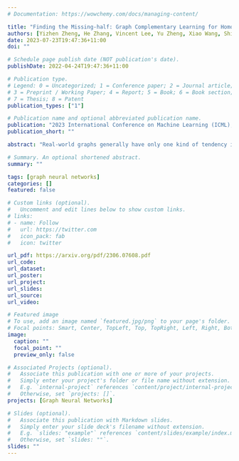 ```yaml
---
# Documentation: https://wowchemy.com/docs/managing-content/

title: "Finding the Missing-half: Graph Complementary Learning for Homophily-prone and Heterophily-prone Graphs"
authors: [Yizhen Zheng, He Zhang, Vincent Lee, Yu Zheng, Xiao Wang, Shirui Pan]
date: 2023-07-23T19:47:36+11:00
doi: ""

# Schedule page publish date (NOT publication's date).
publishDate: 2022-04-24T19:47:36+11:00

# Publication type.
# Legend: 0 = Uncategorized; 1 = Conference paper; 2 = Journal article;
# 3 = Preprint / Working Paper; 4 = Report; 5 = Book; 6 = Book section;
# 7 = Thesis; 8 = Patent
publication_types: ["1"]

# Publication name and optional abbreviated publication name.
publication: "2023 International Conference on Machine Learning (ICML), Honolulu, Hawaii, USA, July 23 - July 29, 2023 (CORE A*)"
publication_short: ""

abstract: "Real-world graphs generally have only one kind of tendency in their connections. These connections are either homophilic-prone or heterophilic-prone. While graphs with homophilic-prone edges tend to connect nodes with the same class (i.e., intra-class nodes), heterophilic-prone edges tend to build relationships between nodes with different classes (i.e., inter-class nodes). Existing GNNs only take the original graph as input during training. The problem with this approach is that it forgets to take into consideration the ''missing-half'' structural information, that is, heterophilic-prone topology for homophilic-prone graphs and homophilic-prone topology for heterophilic-prone graphs. In our paper, we introduce Graph cOmplementAry Learning, namely GOAL, which consists of two components: graph complementation and complemented graph convolution. The first component finds the missing-half structural information for a given graph to complement it. The complemented graph has two sets of graphs including both homophilic- and heterophilic-prone topology. In the latter component, to handle complemented graphs, we design a new graph convolution from the perspective of optimisation. The experiment results show that GOAL consistently outperforms all baselines in eight real-world datasets."

# Summary. An optional shortened abstract.
summary: ""

tags: [graph neural networks]
categories: []
featured: false

# Custom links (optional).
#   Uncomment and edit lines below to show custom links.
# links:
# - name: Follow
#   url: https://twitter.com
#   icon_pack: fab
#   icon: twitter

url_pdf: https://arxiv.org/pdf/2306.07608.pdf
url_code: 
url_dataset:
url_poster:
url_project:
url_slides:
url_source:
url_video:

# Featured image
# To use, add an image named `featured.jpg/png` to your page's folder. 
# Focal points: Smart, Center, TopLeft, Top, TopRight, Left, Right, BottomLeft, Bottom, BottomRight.
image:
  caption: ""
  focal_point: ""
  preview_only: false

# Associated Projects (optional).
#   Associate this publication with one or more of your projects.
#   Simply enter your project's folder or file name without extension.
#   E.g. `internal-project` references `content/project/internal-project/index.md`.
#   Otherwise, set `projects: []`.
projects: [Graph Neural Networks]

# Slides (optional).
#   Associate this publication with Markdown slides.
#   Simply enter your slide deck's filename without extension.
#   E.g. `slides: "example"` references `content/slides/example/index.md`.
#   Otherwise, set `slides: ""`.
slides: ""
---
```

